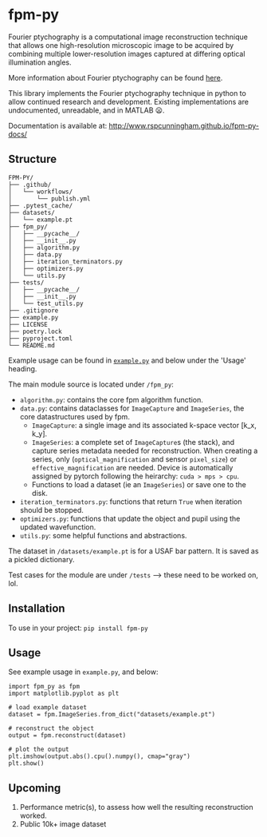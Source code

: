 # fpm-py

Fourier ptychography is a computational image reconstruction technique that allows one high-resolution microscopic image to be acquired by combining multiple lower-resolution images captured at differing optical illumination angles.

More information about Fourier ptychography can be found [here](https://en.wikipedia.org/wiki/Fourier_ptychography).

This library implements the Fourier ptychography technique in python to allow continued research and development. Existing implementations are undocumented, unreadable, and in MATLAB :frowning:.

Documentation is available at: http://www.rspcunningham.github.io/fpm-py-docs/

## Structure

```plaintext
FPM-PY/
├── .github/
│   └── workflows/
│       └── publish.yml
├── .pytest_cache/
├── datasets/
│   └── example.pt
├── fpm_py/
│   ├── __pycache__/
│   ├── __init__.py
│   ├── algorithm.py
│   ├── data.py
│   ├── iteration_terminators.py
│   ├── optimizers.py
│   └── utils.py
├── tests/
│   ├── __pycache__/
│   ├── __init__.py
│   └── test_utils.py
├── .gitignore
├── example.py
├── LICENSE
├── poetry.lock
├── pyproject.toml
└── README.md
```

Example usage can be found in [`example.py`](https://github.com/rspcunningham/fpm-py/blob/get-algo-working-with-real-data/example.py) and below under the 'Usage' heading.

The main module source is located under `/fpm_py`:

- `algorithm.py`: contains the core fpm algorithm function.
- `data.py`: contains dataclasses for `ImageCapture` and `ImageSeries`, the core datastructures used by fpm.
  - `ImageCapture`: a single image and its associated k-space vector [k_x, k_y].
  - `ImageSeries`: a complete set of `ImageCapture`s (the stack), and capture series metadata needed for reconstruction. When creating a series, only (`optical_magnification` and sensor `pixel_size`) or `effective_magnification` are needed. Device is automatically assigned by pytorch following the heirarchy: `cuda > mps > cpu`.
  - Functions to load a dataset (ie an `ImageSeries`) or save one to the disk.
- `iteration_terminators.py`: functions that return `True` when iteration should be stopped.
- `optimizers.py`: functions that update the object and pupil using the updated wavefunction.
- `utils.py`: some helpful functions and abstractions.

The dataset in `/datasets/example.pt` is for a USAF bar pattern. It is saved as a pickled dictionary.

Test cases for the module are under `/tests` --> these need to be worked on, lol.

## Installation

To use in your project: `pip install fpm-py`

## Usage

See example usage in `example.py`, and below:

```python3
import fpm_py as fpm
import matplotlib.pyplot as plt

# load example dataset
dataset = fpm.ImageSeries.from_dict("datasets/example.pt")

# reconstruct the object
output = fpm.reconstruct(dataset)

# plot the output
plt.imshow(output.abs().cpu().numpy(), cmap="gray")
plt.show()
```

## Upcoming

1. Performance metric(s), to assess how well the resulting reconstruction worked.
4. Public 10k+ image dataset
